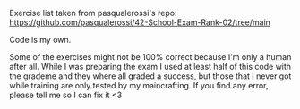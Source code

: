 Exercise list taken from pasqualerossi's repo: https://github.com/pasqualerossi/42-School-Exam-Rank-02/tree/main

Code is my own.

Some of the exercises might not be 100% correct because I'm only a human after all. While I was preparing the exam I used at least half of this code with the grademe and they where all graded a success, but those that I never got while training are only tested by my maincrafting. If you find any error, please tell me so I can fix it <3
